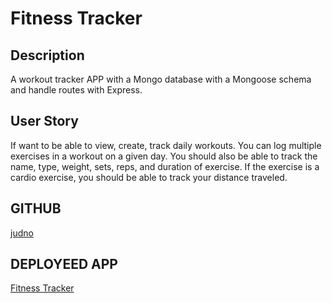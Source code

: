 # Fitness Tracker

## Description

A workout tracker APP with a Mongo database with a Mongoose schema and handle routes with Express.

## User Story

If want to be able to view, create, track daily workouts.
You can log multiple exercises in a workout on a given day.
You should also be able to track the name, type, weight, sets, reps, and duration of exercise.
If the exercise is a cardio exercise, you should be able to track your distance traveled.

## GITHUB

[judno](https://github.com/judno)

## DEPLOYEED APP

[Fitness Tracker](https://workout-tracker-123.herokuapp.com/)
